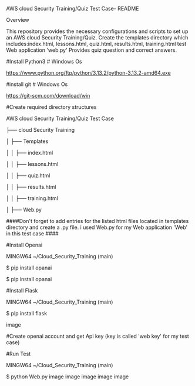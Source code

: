 AWS cloud Security Training/Quiz Test Case- README

Overview

This repository provides the necessary configurations and scripts to set up an AWS cloud Security Training/Quiz. Create the templates directory which includes:index.html, lessons.html, quiz.html, results.html, training.html test Web application 'web.py' Provides quiz question and correct answers.

#Install Python3 # Windows Os

https://www.python.org/ftp/python/3.13.2/python-3.13.2-amd64.exe

#install git # Windows Os

https://git-scm.com/download/win

#Create required directory structures

AWS cloud Security Training/Quiz Test Case

├── cloud Security Training

│ ├── Templates

│ │ ├── index.html

│ │ ├── lessons.html

│ │ ├── quiz.html

│ │ ├── results.html

│ │ ├── training.html

│ ├── Web.py

####Don't forget to add entries for the listed html files located in templates directory and create a .py file. i used Web.py for my Web application 'Web' in this test case ####

#Install Openai

MINGW64 ~/Cloud_Security_Training (main)

$ pip install opanai


$ pip install opanai

#Install Flask

MINGW64 ~/Cloud_Security_Training (main)

$ pip install flask

image

#Create openai account and get Api key (key is called 'web key' for my test case)

#Run Test

MINGW64 ~/Cloud_Security_Training (main)

$ python Web.py image image image image image
